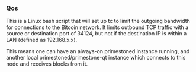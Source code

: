 ### Qos ###

This is a Linux bash script that will set up tc to limit the outgoing bandwidth for connections to the Bitcoin network. It limits outbound TCP traffic with a source or destination port of 34124, but not if the destination IP is within a LAN (defined as 192.168.x.x).

This means one can have an always-on primestoned instance running, and another local primestoned/primestone-qt instance which connects to this node and receives blocks from it.
